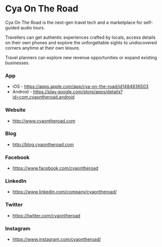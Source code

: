 # Cya On The Road #

Cya On The Road is the next-gen travel tech and a marketplace for self-guided audio tours.

Travellers can get authentic experiences crafted by locals, access details on their own phones and explore the unforgettable sights to undiscovered corners anytime at their own leisure.

Travel planners can explore new revenue opportunities or expand existing businesses.

### App ###

* iOS - https://apps.apple.com/app/cya-on-the-road/id1484836503
* Android - https://play.google.com/store/apps/details?id=com.cyaontheroad.android

### Website ###

* http://www.cyaontheroad.com

### Blog ###

* http://blog.cyaontheroad.com


### Facebook ###

* https://www.facebook.com/cyaontheroad

### LinkedIn ###

* https://www.linkedin.com/company/cyaontheroad/

### Twitter ###

* https://twitter.com/cyaontheroad

### Instagram ###

* https://www.instagram.com/cyaontheroad/
